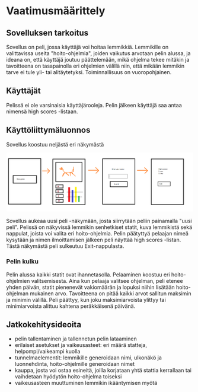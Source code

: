 # Vaatimusmäärittely

## Sovelluksen tarkoitus

Sovellus on peli, jossa käyttäjä voi hoitaa lemmikkiä. Lemmikille on valittavissa useita "hoito-ohjelmia", joiden vaikutus arvotaan pelin alussa, ja ideana on, että käyttäjä joutuu päättelemään, mikä ohjelma tekee mitäkin ja tavoitteena on tasapainolla eri ohjelmien välillä niin, että mikään lemmikin tarve ei tule yli- tai alitäytetyksi. Toiminnallisuus on vuoropohjainen.

## Käyttäjät

Pelissä ei ole varsinaisia käyttäjärooleja. Pelin jälkeen käyttäjä saa antaa nimensä high scores -listaan.

## Käyttöliittymäluonnos

Sovellus koostuu neljästä eri näkymästä

<img src="https://raw.githubusercontent.com/qwecu/ot-harjoitustyo/master/dokumentaatio/vaatimusmaarittely.png" width="750">

Sovellus aukeaa uusi peli -näkymään, josta siirrytään peliin painamalla "uusi peli". Pelissä on näkyvissä lemmikin senhetkiset statit, kuva lemmikistä sekä nappulat, joista voi valita eri hoito-ohjelmia. Pelin päätyttyä pelaajan nimeä kysytään ja nimen ilmoittamisen jälkeen peli näyttää high scores -listan. Tästä näkymästä peli sulkeutuu Exit-nappulasta.

### Pelin kulku

Pelin alussa kaikki statit ovat ihannetasolla. Pelaaminen koostuu eri hoito-ohjelmien valitsemisesta. Aina kun pelaaja valitsee ohjelman, peli etenee yhden päivän, statit pienenevät vakiomäärän ja lopuksi niihin lisätään hoito-ohjelman mukainen arvo. Tavoitteena on pitää kaikki arvot sallitun maksimin ja minimin välillä. Peli päättyy, kun joku maksimiarvoista ylittyy tai minimiarvoista alittuu kahtena peräkkäisenä päivänä.

## Jatkokehitysideoita

- pelin tallentaminen ja tallennetun pelin lataaminen
- erilaiset asetukset ja vaikeusasteet: eri määrä statteja, helpompi/vaikeampi kuolla
- tunnelmaelementit: lemmikille generoidaan nimi, ulkonäkö ja luonnehdinta, hoito-ohjelmille generoidaan nimet
- kauppa, josta voi ostaa esineitä, joilla korjataan yhtä stattia kerrallaan tai vaihdetaan hyödytön hoito-ohjelma toiseksi
- vaikeusasteen muuttuminen lemmikin ikääntymisen myötä
